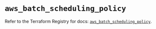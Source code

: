 # `aws_batch_scheduling_policy`

Refer to the Terraform Registry for docs: [`aws_batch_scheduling_policy`](https://registry.terraform.io/providers/hashicorp/aws/5.90.0/docs/resources/batch_scheduling_policy).
